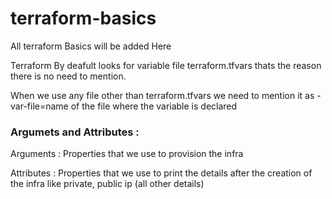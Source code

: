 # terraform-basics

All terraform Basics will be added Here

Terraform By deafult looks for variable file terraform.tfvars thats the reason there is no need to mention.

When we use any file other than terraform.tfvars we need to mention it as  -var-file=name of the file where the variable is declared


### Argumets and Attributes :

Arguments : Properties that we use to provision the infra

Attributes : Properties that we use to print the details after the creation of the infra like private, public ip (all other details)